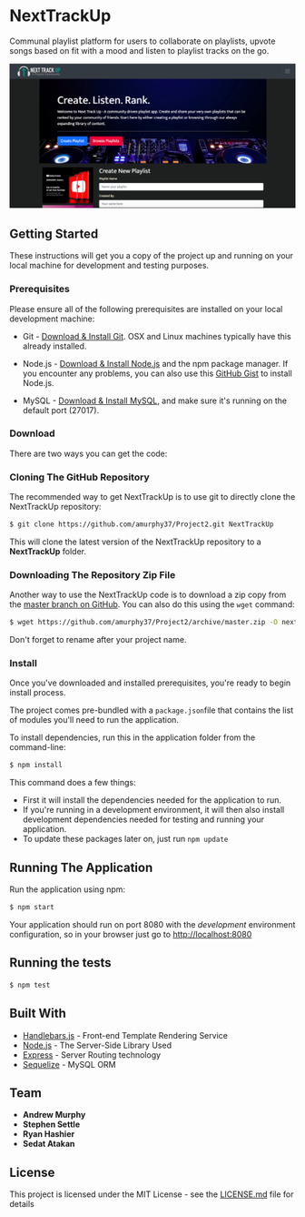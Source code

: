 # NextTrackUp

Communal playlist platform for users to collaborate on playlists, upvote songs based on fit with a mood and listen to playlist tracks on the go.

![Alt text](./public/images/HomeScreen.png?raw=true "NextTrackUp Landing Page")

## Getting Started

These instructions will get you a copy of the project up and running on your local machine for development and testing purposes.

### Prerequisites

Please ensure all of the following prerequisites are installed on your local development machine:

* Git - [Download & Install Git](https://git-scm.com/downloads). OSX and Linux machines typically have this already installed.

* Node.js - [Download & Install Node.js](https://nodejs.org/en/download/) and the npm package manager. If you encounter any problems, you can also use this [GitHub Gist](https://gist.github.com/isaacs/579814) to install Node.js.

* MySQL - [Download & Install MySQL](https://dev.mysql.com/downloads/installer/), and make sure it's running on the default port (27017).

### Download

There are two ways you can get the code:

### Cloning The GitHub Repository
The recommended way to get NextTrackUp is to use git to directly clone the NextTrackUp repository:

```bash
$ git clone https://github.com/amurphy37/Project2.git NextTrackUp
```

This will clone the latest version of the NextTrackUp repository to a **NextTrackUp** folder.

### Downloading The Repository Zip File
Another way to use the NextTrackUp code is to download a zip copy from the [master branch on GitHub](https://github.com/amurphy37/Project2/archive/master.zip). You can also do this using the `wget` command:

```bash
$ wget https://github.com/amurphy37/Project2/archive/master.zip -O nexttrackup.zip; unzip nexttrackup.zip; rm nexttrackup.zip
```

Don't forget to rename after your project name.

### Install

Once you've downloaded and installed prerequisites, you're ready to begin install process. 

The project comes pre-bundled with a `package.json`file that contains the list of modules you'll need to run the application.

To install dependencies, run this in the application folder from the command-line:

```bash
$ npm install
```
This command does a few things:
* First it will install the dependencies needed for the application to run.
* If you're running in a development environment, it will then also install development dependencies needed for testing and running your application.
* To update these packages later on, just run `npm update`

## Running The Application

Run the application using npm:

```bash
$ npm start
```

Your application should run on port 8080 with the *development* environment configuration, so in your browser just go to [http://localhost:8080](http://localhost:8080)

## Running the tests

```bash
$ npm test
```

## Built With

* [Handlebars.js](https://nodejs.org/en/docs/) - Front-end Template Rendering Service
* [Node.js](https://nodejs.org/en/docs/) - The Server-Side Library Used
* [Express](https://expressjs.com/) - Server Routing technology
* [Sequelize](https://sequelize.org/) - MySQL ORM

## Team

* **Andrew Murphy**
* **Stephen Settle**
* **Ryan Hashier**
* **Sedat Atakan**

## License

This project is licensed under the MIT License - see the [LICENSE.md](LICENSE.md) file for details

